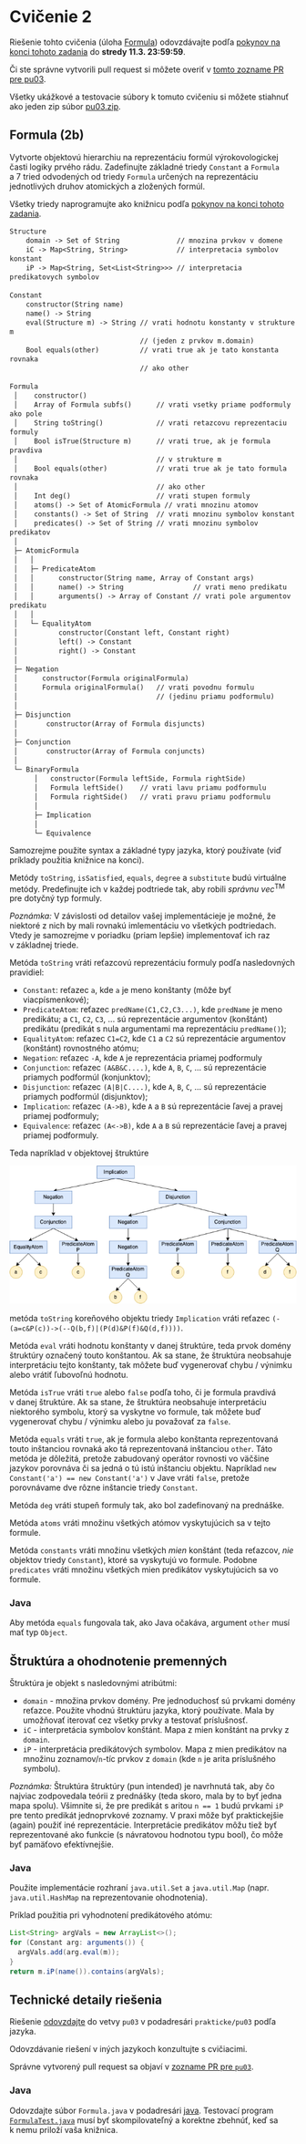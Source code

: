 Cvičenie 2
==========

Riešenie tohto cvičenia (úloha [Formula](#formula-2b)) odovzdávajte
podľa [pokynov na konci tohoto zadania](#technické-detaily-riešenia)
do **stredy 11.3. 23:59:59**.

Či ste správne vytvorili pull request si môžete overiť
v [tomto zozname PR pre pu03](https://github.com/pulls?utf8=%E2%9C%93&q=is%3Aopen+is%3Apr+user%3AFMFI-UK-1-AIN-412+base%3Apu03).

Všetky ukážkové a testovacie súbory k tomuto cvičeniu si môžete stiahnuť
ako jeden zip súbor
[pu03.zip](https://github.com/FMFI-UK-1-AIN-412/lpi/archive/pu03.zip).

## Formula (2b)

Vytvorte objektovú hierarchiu na reprezentáciu formúl výrokovologickej časti
logiky prvého rádu. Zadefinujte základné triedy `Constant` a `Formula`
a 7 tried odvodených od triedy `Formula` určených na reprezentáciu
jednotlivých druhov atomických a zložených formúl.

Všetky triedy naprogramujte ako knižnicu podľa
[pokynov na konci tohoto zadania](#technické-detaily-riešenia).

```
Structure
    domain -> Set of String              // mnozina prvkov v domene
    iC -> Map<String, String>            // interpretacia symbolov konstant
    iP -> Map<String, Set<List<String>>> // interpretacia predikatovych symbolov

Constant
    constructor(String name)
    name() -> String
    eval(Structure m) -> String // vrati hodnotu konstanty v strukture m
                                // (jeden z prvkov m.domain)
    Bool equals(other)          // vrati true ak je tato konstanta rovnaka
                                // ako other

Formula
 │    constructor()
 │    Array of Formula subfs()      // vrati vsetky priame podformuly ako pole
 │    String toString()             // vrati retazcovu reprezentaciu formuly
 │    Bool isTrue(Structure m)      // vrati true, ak je formula pravdiva
 │                                  // v strukture m
 │    Bool equals(other)            // vrati true ak je tato formula rovnaka
 │                                  // ako other
 │    Int deg()                     // vrati stupen formuly
 │    atoms() -> Set of AtomicFormula // vrati mnozinu atomov
 │    constants() -> Set of String  // vrati mnozinu symbolov konstant
 │    predicates() -> Set of String // vrati mnozinu symbolov predikatov
 │
 ├─ AtomicFormula
 │   │
 │   ├─ PredicateAtom
 │   │      constructor(String name, Array of Constant args)
 │   │      name() -> String                 // vrati meno predikatu
 │   │      arguments() -> Array of Constant // vrati pole argumentov predikatu
 │   │
 │   └─ EqualityAtom
 │          constructor(Constant left, Constant right)
 │          left() -> Constant
 │          right() -> Constant
 │
 ├─ Negation
 │      constructor(Formula originalFormula)
 │      Formula originalFormula()   // vrati povodnu formulu
 │                                  // (jedinu priamu podformulu)
 │
 ├─ Disjunction
 │       constructor(Array of Formula disjuncts)
 │
 ├─ Conjunction
 │       constructor(Array of Formula conjuncts)
 │
 └─ BinaryFormula
      │   constructor(Formula leftSide, Formula rightSide)
      │   Formula leftSide()    // vrati lavu priamu podformulu
      │   Formula rightSide()   // vrati pravu priamu podformulu
      │
      ├─ Implication
      │
      └─ Equivalence
```
Samozrejme použite syntax a základné typy jazyka, ktorý používate (viď
príklady použitia knižnice na konci).

Metódy `toString`, `isSatisfied`, `equals`, `degree` a `substitute` budú
virtuálne metódy. Predefinujte ich v každej podtriede tak, aby robili *správnu
vec*<sup>TM</sup> pre dotyčný typ formuly.

_Poznámka:_ V závislosti od detailov vašej implementácieje je možné, že niektoré
z nich by mali rovnakú imlementáciu vo všetkých podtriedach. Vtedy je samozrejme
v poriadku (priam lepšie) implementovať ich raz v základnej triede.

Metóda `toString` vráti reťazcovú reprezentáciu formuly podľa nasledovných
pravidiel:
- `Constant`: reťazec `a`, kde `a` je meno konštanty (môže byť
  viacpísmenkové);
- `PredicateAtom`: reťazec `predName(C1,C2,C3...)`, kde `predName` je meno predikátu;
  a `C1`, `C2`, `C3`, ... sú reprezentácie argumentov (konštánt) predikátu
  (predikát s nula argumentami ma reprezentáciu `predName()`);
- `EqualityAtom`: reťazec `C1=C2`, kde `C1` a `C2` sú reprezentácie argumentov
  (konštánt) rovnostného atómu;
- `Negation`: reťazec `-A`, kde `A` je reprezentácia priamej podformuly
- `Conjunction`: reťazec `(A&B&C....)`, kde `A`, `B`, `C`, ... sú
  reprezentácie priamych podformúl (konjunktov);
- `Disjunction`:  reťazec `(A|B|C....)`, kde `A`, `B`, `C`, ... sú
  reprezentácie priamych podformúl (disjunktov);
- `Implication`:  reťazec `(A->B)`, kde `A` a `B` sú reprezentácie
  ľavej a pravej priamej podformuly;
- `Equivalence`: reťazec `(A<->B)`, kde `A` a `B` sú reprezentácie
  ľavej a pravej priamej podformuly.

Teda napríklad v objektovej štruktúre

![Formula s výrokovými spojkami](../../images/fol-prop-formula.png)

metóda `toString` koreňového objektu triedy `Implication` vráti reťazec
`(-(a=c&P(c))->(--Q(b,f)|(P(d)&P(f)&Q(d,f))))`.

Metóda `eval` vráti hodnotu konštanty v danej štruktúre, teda prvok domény
štruktúry označený touto konštantou. Ak sa stane, že štruktúra neobsahuje
interpretáciu tejto konštanty, tak môžete buď vygenerovať chybu / výnimku
alebo vrátiť ľubovoľnú hodnotu.

Metóda `isTrue` vráti `true` alebo `false` podľa toho, či je formula
pravdivá v danej štruktúre. Ak sa stane, že štruktúra neobsahuje
interpretáciu niektorého symbolu, ktorý sa vyskytne vo formule, tak môžete
buď vygenerovať chybu / výnimku alebo ju považovať za `false`.

Metóda `equals` vráti `true`, ak je formula alebo konštanta reprezentovaná
touto inštanciou rovnaká ako tá reprezentovaná inštanciou `other`. Táto
metóda je dôležitá, pretože zabudovaný operátor rovnosti vo väčšine jazykov
porovnáva či sa jedná o tú istú inštanciu objektu. Napríklad
`new Constant('a') == new Constant('a')` v Jave vráti `false`, pretože
porovnávame dve rôzne inštancie triedy `Constant`.

Metóda `deg` vráti stupeň formuly tak, ako bol zadefinovaný na prednáške.

Metóda `atoms` vráti množinu všetkých atómov vyskytujúcich sa v tejto formule.

Metóda `constants` vráti množinu všetkých _mien_ konštánt (teda reťazcov,
_nie_ objektov triedy `Constant`), ktoré sa vyskytujú vo formule. Podobne
`predicates` vráti množinu všetkých mien predikátov vyskytujúcich sa vo
formule.

### Java
Aby metóda `equals` fungovala tak, ako Java očakáva, argument `other` musí
mať typ `Object`.

## Štruktúra a ohodnotenie premenných

Štruktúra je objekt s nasledovnými atribútmi:

- `domain` - množina prvkov domény. Pre jednoduchosť sú prvkami domény
  reťazce. Použite vhodnú štruktúru jazyka, ktorý používate.
  Mala by umožňovať iterovať cez všetky prvky a testovať príslušnosť.
- `iC` - interpretácia symbolov konštánt. Mapa z mien konštánt na prvky z `domain`.
- `iP` - interpretácia predikátových symbolov. Mapa z mien predikátov na množinu
  zoznamov/`n`-tíc prvkov z `domain` (kde `n` je arita príslušného symbolu).

*Poznámka:* Štruktúra štruktúry (pun intended) je navrhnutá tak, aby čo
najviac zodpovedala teórii z prednášky (teda skoro, mala by to byť jedna
mapa spolu). Všimnite si, že pre predikát s aritou `n == 1` budú prvkami
`iP` pre tento predikát jednoprvkové zoznamy. V praxi môže byť praktickejšie
(again) použiť iné reprezentácie. Interpretácie predikátov môžu tiež byť
reprezentované ako funkcie (s návratovou hodnotou typu bool), čo môže byť
pamäťovo efektívnejšie.

### Java
Použite implementácie rozhraní `java.util.Set` a `java.util.Map` (napr. `java.util.HashMap`
na reprezentovanie ohodnotenia).

Príklad použitia pri vyhodnotení predikátového atómu:
```java
List<String> argVals = new ArrayList<>();
for (Constant arg: arguments()) {
  argVals.add(arg.eval(m));
}
return m.iP(name()).contains(argVals);
```

## Technické detaily riešenia

Riešenie [odovzdajte](../../docs/odovzdavanie.md) do vetvy `pu03` v podadresári
`prakticke/pu03` podľa jazyka.

Odovzdávanie riešení v iných jazykoch konzultujte s cvičiacimi.

Správne vytvorený pull request sa objaví
v [zozname PR pre `pu03`](https://github.com/pulls?utf8=%E2%9C%93&q=is%3Aopen+is%3Apr+user%3AFMFI-UK-1-AIN-412+base%3Apu03).

### Java
Odovzdajte súbor `Formula.java` v podadresári [java](java/).
Testovací program [`FormulaTest.java`](java/FormulaTest.java) musí byť skompilovateľný
a korektne zbehnúť, keď sa k nemu priloží vaša knižnica.
